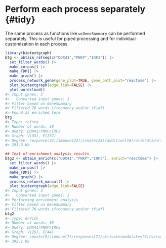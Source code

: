 

# Perform each process separately {#tidy}

The same process as functions like `wcGeneSummary` can be performed separately. This is useful for piped processing and for individual customization in each process.


```r
library(biotextgraph)
btg <- obtain_refseq(c("DDX41","PNKP","IRF3")) |>
  set_filter_words() |>
  make_corpus() |>
  make_TDM() |>
  make_graph() |>
  process_network_gene(gene_plot=TRUE, gene_path_plot="reactome") |>
  plot_biotextgraph(edge_link=FALSE) |>
  plot_wordcloud()
#> Input genes: 3
#>   Converted input genes: 3
#> Filter based on GeneSummary
#> Filtered 76 words (frequency and/or tfidf)
#> Found 25 enriched term
btg
#> Type: refseq
#> Number of words: 30
#> Query: DDX41/PNKP/IRF3
#> Graph: V(33), E(237)
#> Degree: response(32)/immune(23)/innate(23)/addition(16)/alteration(16)
#> 291.3 Kb

## Text of enrichment analysis results
btg2 <- obtain_enrich(c("DDX41","PNKP","IRF3"), enrich="reactome") |>
  set_filter_words() |>
  make_corpus() |>
  make_TDM() |>
  make_graph() |>
  process_network_manual() |>
  plot_biotextgraph(edge_link=FALSE)
#> Input genes: 3
#>   Converted input genes: 3
#> Performing enrichment analysis
#> Filter based on GeneSummary
#> Filtered 76 words (frequency and/or tfidf)
btg2
#> Type: enrich
#> Number of words: 30
#> Query: DDX41/PNKP/IRF3
#> Graph: V(29), E(44)
#> Degree: innate(8)/immune(7)/responses(7)/activatesmodulates(6)/sars2(6)
#> 292.1 Kb
```
